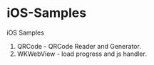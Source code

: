 # iOS-Samples
iOS Samples

  1. QRCode - QRCode Reader and Generator.
  2. WKWebView - load progress and js handler.
